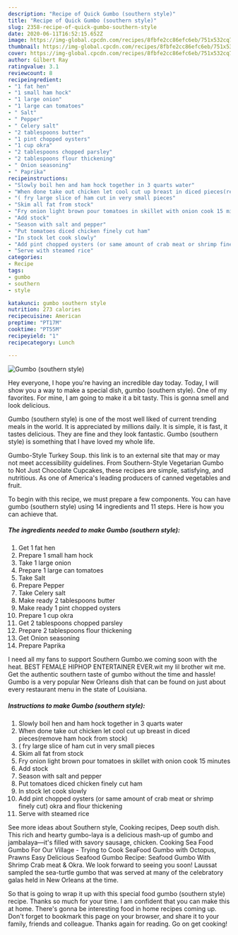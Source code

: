 ```yaml
---
description: "Recipe of Quick Gumbo (southern style)"
title: "Recipe of Quick Gumbo (southern style)"
slug: 2358-recipe-of-quick-gumbo-southern-style
date: 2020-06-11T16:52:15.652Z
image: https://img-global.cpcdn.com/recipes/8fbfe2cc86efc6eb/751x532cq70/gumbo-southern-style-recipe-main-photo.jpg
thumbnail: https://img-global.cpcdn.com/recipes/8fbfe2cc86efc6eb/751x532cq70/gumbo-southern-style-recipe-main-photo.jpg
cover: https://img-global.cpcdn.com/recipes/8fbfe2cc86efc6eb/751x532cq70/gumbo-southern-style-recipe-main-photo.jpg
author: Gilbert Ray
ratingvalue: 3.1
reviewcount: 8
recipeingredient:
- "1 fat hen"
- "1 small ham hock"
- "1 large onion"
- "1 large can tomatoes"
- " Salt"
- " Pepper"
- " Celery salt"
- "2 tablespoons butter"
- "1 pint chopped oysters"
- "1 cup okra"
- "2 tablespoons chopped parsley"
- "2 tablespoons flour thickening"
- " Onion seasoning"
- " Paprika"
recipeinstructions:
- "Slowly boil hen and ham hock together in 3 quarts water"
- "When done take out chicken let cool cut up breast in diced pieces(remove ham hock from stock)"
- "( fry large slice of ham cut in very small pieces"
- "Skim all fat from stock"
- "Fry onion light brown pour tomatoes in skillet with onion cook 15 minutes"
- "Add stock"
- "Season with salt and pepper"
- "Put tomatoes diced chicken finely cut ham"
- "In stock let cook slowly"
- "Add pint chopped oysters (or same amount of crab meat or shrimp finely cut) okra and flour thickening"
- "Serve with steamed rice"
categories:
- Recipe
tags:
- gumbo
- southern
- style

katakunci: gumbo southern style 
nutrition: 273 calories
recipecuisine: American
preptime: "PT17M"
cooktime: "PT55M"
recipeyield: "1"
recipecategory: Lunch

---
```



![Gumbo (southern style)](https://img-global.cpcdn.com/recipes/8fbfe2cc86efc6eb/751x532cq70/gumbo-southern-style-recipe-main-photo.jpg)

Hey everyone, I hope you're having an incredible day today. Today, I will show you a way to make a special dish, gumbo (southern style). One of my favorites. For mine, I am going to make it a bit tasty. This is gonna smell and look delicious.

Gumbo (southern style) is one of the most well liked of current trending meals in the world. It is appreciated by millions daily. It is simple, it is fast, it tastes delicious. They are fine and they look fantastic. Gumbo (southern style) is something that I have loved my whole life.

Gumbo-Style Turkey Soup. this link is to an external site that may or may not meet accessibility guidelines. From Southern-Style Vegetarian Gumbo to Not Just Chocolate Cupcakes, these recipes are simple, satisfying, and nutritious. As one of America&#39;s leading producers of canned vegetables and fruit.


To begin with this recipe, we must prepare a few components. You can have gumbo (southern style) using 14 ingredients and 11 steps. Here is how you can achieve that.

<!--inarticleads1-->

##### The ingredients needed to make Gumbo (southern style):

1. Get 1 fat hen
1. Prepare 1 small ham hock
1. Take 1 large onion
1. Prepare 1 large can tomatoes
1. Take  Salt
1. Prepare  Pepper
1. Take  Celery salt
1. Make ready 2 tablespoons butter
1. Make ready 1 pint chopped oysters
1. Prepare 1 cup okra
1. Get 2 tablespoons chopped parsley
1. Prepare 2 tablespoons flour thickening
1. Get  Onion seasoning
1. Prepare  Paprika


I need all my fans to support Southern Gumbo.we coming soon with the heat. BEST FEMALE HIPHOP ENTERTAINER EVER.wit my lil brother wit me. Get the authentic southern taste of gumbo without the time and hassle! Gumbo is a very popular New Orleans dish that can be found on just about every restaurant menu in the state of Louisiana. 

<!--inarticleads2-->

##### Instructions to make Gumbo (southern style):

1. Slowly boil hen and ham hock together in 3 quarts water
1. When done take out chicken let cool cut up breast in diced pieces(remove ham hock from stock)
1. ( fry large slice of ham cut in very small pieces
1. Skim all fat from stock
1. Fry onion light brown pour tomatoes in skillet with onion cook 15 minutes
1. Add stock
1. Season with salt and pepper
1. Put tomatoes diced chicken finely cut ham
1. In stock let cook slowly
1. Add pint chopped oysters (or same amount of crab meat or shrimp finely cut) okra and flour thickening
1. Serve with steamed rice


See more ideas about Southern style, Cooking recipes, Deep south dish. This rich and hearty gumbo-laya is a delicious mash-up of gumbo and jambalaya—it&#39;s filled with savory sausage, chicken. Cooking Sea Food Gumbo For Our Village - Trying to Cook SeaFood Gumbo with Octopus, Prawns Easy Delicious Seafood Gumbo Recipe: Seafood Gumbo With Shrimp Crab meat &amp; Okra. We look forward to seeing you soon! Laussat sampled the sea-turtle gumbo that was served at many of the celebratory galas held in New Orleans at the time. 

So that is going to wrap it up with this special food gumbo (southern style) recipe. Thanks so much for your time. I am confident that you can make this at home. There's gonna be interesting food in home recipes coming up. Don't forget to bookmark this page on your browser, and share it to your family, friends and colleague. Thanks again for reading. Go on get cooking!

